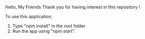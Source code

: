Hello, My Friends Thank you for having interest in this repository !

To use this application,

1. Type "npm install" in the root folder
2. Run the app using "npm start".